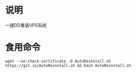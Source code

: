 # 说明

一键DD重装VPS系统

# 食用命令

```wget --no-check-certificate -O AutoReinstall.sh https://git.io/AutoReinstall.sh && bash AutoReinstall.sh```
